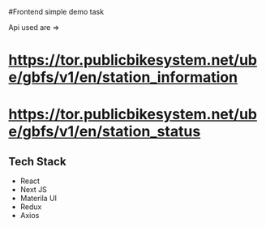 #Frontend simple demo task

Api used are => 
# https://tor.publicbikesystem.net/ube/gbfs/v1/en/station_information
# https://tor.publicbikesystem.net/ube/gbfs/v1/en/station_status

## Tech Stack 
- React
- Next JS
- Materila UI
- Redux 
- Axios


